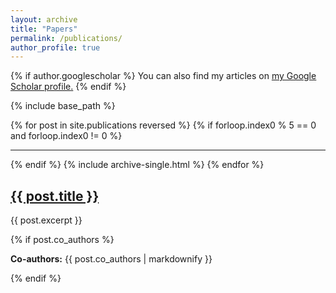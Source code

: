```yaml
---
layout: archive
title: "Papers"
permalink: /publications/
author_profile: true
---
```


{% if author.googlescholar %}
  You can also find my articles on <u><a href="{{author.googlescholar}}">my Google Scholar profile</a>.</u>
{% endif %}

{% include base_path %}

{% for post in site.publications reversed %}
  {% if forloop.index0 % 5 == 0 and forloop.index0 != 0 %}
    <hr>
  {% endif %}
  {% include archive-single.html %}
{% endfor %}

<article class="archive__item" itemscope itemtype="http://schema.org/CreativeWork">
  <h2 class="archive__item-title">
    <a href="{{ post.url }}" itemprop="url">
      <span itemprop="name">{{ post.title }}</span>
    </a>
  </h2>
  <p class="archive__item-excerpt" itemprop="description">{{ post.excerpt }}</p>
  {% if post.co_authors %}
    <p class="archive__item-co-authors"><strong>Co-authors:</strong> {{ post.co_authors | markdownify }}</p>
  {% endif %}
</article>
